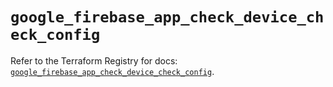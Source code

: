 # `google_firebase_app_check_device_check_config`

Refer to the Terraform Registry for docs: [`google_firebase_app_check_device_check_config`](https://registry.terraform.io/providers/hashicorp/google-beta/6.49.1/docs/resources/google_firebase_app_check_device_check_config).
